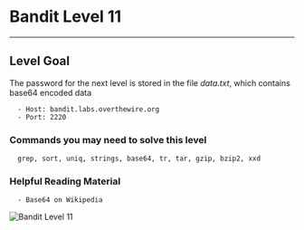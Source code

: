 # Bandit Level 11

---

## Level Goal

The password for the next level is stored in the file *data.txt*, which contains base64 encoded data

``` {.sh}
  - Host: bandit.labs.overthewire.org
  - Port: 2220
```

### Commands you may need to solve this level

``` {.sh}
  grep, sort, uniq, strings, base64, tr, tar, gzip, bzip2, xxd
```

### Helpful Reading Material

``` {.sh}
  - Base64 on Wikipedia
```

![Bandit Level 11](https://cdn.bulutbilisimciler.com/public/images/bandit/Bandit11.png)
